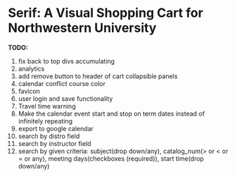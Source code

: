 # Serif: A Visual Shopping Cart for Northwestern University

<b>TODO:</b>

<ol>
    <li>fix back to top divs accumulating</li>
    <li>analytics</li>
    <li>add remove button to header of cart collapsible panels</li>
    <li>calendar conflict course color</li>
    <li>favicon</li>
    <li>user login and save functionality</li>
    <li>Travel time warning</li>
    <li>Make the calendar event start and stop on term dates instead of infinitely repeating</li>
    <li>export to google calendar</li>
    <li>search by distro field</li>
    <li>search by instructor field</li>
    <li>search by given criteria: subject(drop down/any), catalog_num(> or < or = or any), meeting days(checkboxes (required)), start time(drop down/any)</li>
</ol>
